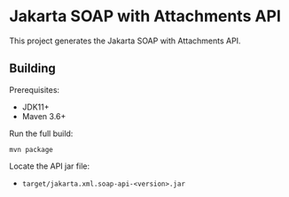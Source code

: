 [//]: # " Copyright (c) 2018, 2021 Oracle and/or its affiliates. All rights reserved. "
[//]: # "  "
[//]: # " This program and the accompanying materials are made available under the "
[//]: # " terms of the Eclipse Distribution License v. 1.0, which is available at "
[//]: # " http://www.eclipse.org/org/documents/edl-v10.php. "
[//]: # "  "
[//]: # " SPDX-License-Identifier: BSD-3-Clause "

Jakarta SOAP with Attachments API
============================

This project generates the Jakarta SOAP with Attachments API.

Building
--------

Prerequisites:

* JDK11+
* Maven 3.6+

Run the full build:

`mvn package`

Locate the API jar file:
- `target/jakarta.xml.soap-api-<version>.jar`

